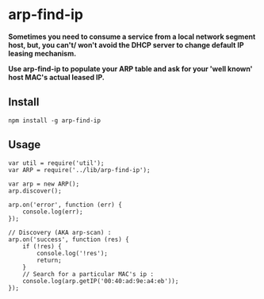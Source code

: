 arp-find-ip
==================

 **Sometimes you need to consume a service from a local network segment host, but, you can't/ won't avoid the DHCP server to change default IP leasing mechanism.**
 
 **Use arp-find-ip to populate your ARP table and ask for your 'well known' host MAC's actual leased IP.**


Install
-------

```
npm install -g arp-find-ip

```

Usage
-------

```node
var util = require('util');
var ARP = require('../lib/arp-find-ip');

var arp = new ARP();
arp.discover();

arp.on('error', function (err) {
    console.log(err);
});

// Discovery (AKA arp-scan) :
arp.on('success', function (res) {
    if (!res) {
        console.log('!res');
        return;
    }
    // Search for a particular MAC's ip :
    console.log(arp.getIP('00:40:ad:9e:a4:eb'));
});
```
